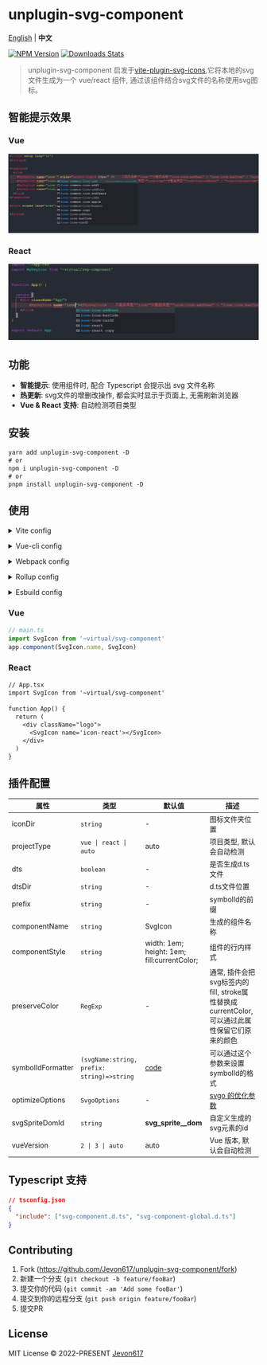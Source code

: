 # unplugin-svg-component

[English](./README.md) | **中文**

[![NPM Version][npm-image]][npm-url]
[![Downloads Stats][npm-downloads]][npm-url]

> unplugin-svg-component 启发于[vite-plugin-svg-icons](https://github.com/vbenjs/vite-plugin-svg-icons),它将本地的svg文件生成为一个 vue/react 组件, 通过该组件结合svg文件的名称使用svg图标。

## 智能提示效果

### Vue
![image](./images/intellisense.jpg)

### React
![image](./images/intellisense-react.jpg)


## 功能

* **智能提示**: 使用组件时, 配合 Typescript 会提示出 svg 文件名称
* **热更新**: svg文件的增删改操作, 都会实时显示于页面上, 无需刷新浏览器
* **Vue & React 支持**: 自动检测项目类型


## 安装 

```shell
yarn add unplugin-svg-component -D
# or
npm i unplugin-svg-component -D
# or
pnpm install unplugin-svg-component -D
```

## 使用

<details>
<summary>Vite config</summary><br>

```ts
// vite.config.ts
import UnpluginSvgComponent from 'unplugin-svg-component/vite'
export default defineConfig({
  plugins: [
    UnpluginSvgComponent({ /* options */ })
  ],
})
```
<br></details>


<details>
<summary>Vue-cli config</summary><br>

```js
// vue.config.js
const { defineConfig } = require('@vue/cli-service')
const UnpluginSvgComponent = require('unplugin-svg-component/webpack').default

module.exports = defineConfig({
  configureWebpack: {
    plugins: [
      UnpluginSvgComponent({ /* options */ })
    ]
  }
})
```
<br></details>

<details>
<summary>Webpack config</summary><br>

```js
// webpack.config.js
const UnpluginSvgComponent = require('unplugin-svg-component/webpack').default

module.exports = {
  /* ... */
  plugins: [
    UnpluginSvgComponent({ /* options */ }),
  ],
}
```
<br></details>

<details>
<summary>Rollup config</summary><br>

```js
// rollup.config.js
import UnpluginSvgComponent from 'unplugin-svg-component/rollup'

export default {
  plugins: [
    UnpluginSvgComponent({ /* options */ }),
  ],
}
```
<br></details>

<details>
<summary>Esbuild config</summary><br>

```js
// esbuild.config.js
import { build } from 'esbuild'
import UnpluginSvgComponent from 'unplugin-svg-component/esbuild'

build({
  /* ... */
  plugins: [
    UnpluginSvgComponent({
      /* options */
    }),
  ],
})
```
<br></details>

### Vue
```ts
// main.ts
import SvgIcon from '~virtual/svg-component'
app.component(SvgIcon.name, SvgIcon)
```

### React
```tsx
// App.tsx
import SvgIcon from '~virtual/svg-component'

function App() {
  return (
    <div className="logo">
      <SvgIcon name='icon-react'></SvgIcon>
    </div>
  )
}
```

## 插件配置

| 属性                   | 类型                        | 默认值                                          | 描述                                                |
| -----------           | ----------------------     | ---------------------                          | ------------                                        |
| iconDir               | `string`                   | -                                              | 图标文件夹位置                                         |
| projectType           | `vue \| react \| auto`     | auto                                           | 项目类型, 默认会自动检测                                |
| dts                   | `boolean`                  | -                                              | 是否生成d.ts文件                                       |
| dtsDir                | `string`                   | -                                              | d.ts文件位置                                           |
| prefix                | `string`                   | -                                              | symbolId的前缀                                         |
| componentName         | `string`                   | SvgIcon                                        | 生成的组件名称                                          |
| componentStyle        | `string`                   | width: 1em; height: 1em; fill:currentColor;    | 组件的行内样式                                          |
| preserveColor         |`RegExp`                    | -                                              | 通常, 插件会把svg标签内的fill, stroke属性替换成currentColor, 可以通过此属性保留它们原来的颜色  |
| symbolIdFormatter     | `(svgName:string, prefix: string)=>string` | [code](./src/core/utils.ts/#L33)               | 可以通过这个参数来设置symbolId的格式       |
| optimizeOptions       | `SvgoOptions` | -          |  [svgo 的优化参数](https://github.com/svg/svgo) |
| svgSpriteDomId        | `string`                   | __svg_sprite__dom__                            | 自定义生成的svg元素的id                                  |
| vueVersion            | `2 \| 3 \| auto`           | auto                                           | Vue 版本, 默认会自动检测                                  |


## Typescript 支持
```json
// tsconfig.json
{
  "include": ["svg-component.d.ts", "svg-component-global.d.ts"]
}
```

## Contributing

1. Fork (<https://github.com/Jevon617/unplugin-svg-component/fork>)
2. 新建一个分支 (`git checkout -b feature/fooBar`)
3. 提交你的代码 (`git commit -am 'Add some fooBar'`)
4. 提交到你的远程分支 (`git push origin feature/fooBar`)
5. 提交PR

## License
MIT License © 2022-PRESENT [Jevon617](https://github.com/Jevon617)


<!-- Markdown link & img dfn's -->
[npm-image]: https://img.shields.io/npm/v/unplugin-svg-component.svg?style=flat-square
[npm-url]: https://npmjs.org/package/unplugin-svg-component
[npm-downloads]: https://img.shields.io/npm/dm/unplugin-svg-component.svg?style=flat-square
[travis-image]: https://img.shields.io/travis/dbader/node-datadog-metrics/master.svg?style=flat-square
[travis-url]: https://travis-ci.org/dbader/node-datadog-metrics
[wiki]: https://github.com/yourname/yourproject/wiki
